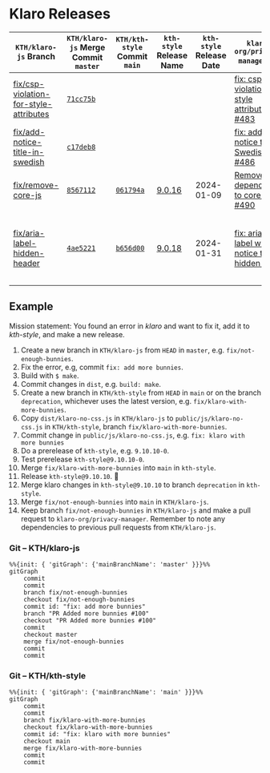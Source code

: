 # Klaro Releases

| `KTH/klaro-js` Branch                                                                                                 | `KTH/klaro-js` Merge Commit `master`                                                         | `KTH/kth-style` Commit `main`                                                                 | `kth-style` Release Name                                   | `kth-style` Release Date | `klaro-org/privacy-manager` PR                                                                            | Notes                                                          |
| --------------------------------------------------------------------------------------------------------------------- | -------------------------------------------------------------------------------------------- | --------------------------------------------------------------------------------------------- | ---------------------------------------------------------- | ------------------------ | --------------------------------------------------------------------------------------------------------- | -------------------------------------------------------------- |
| [fix/csp-violation-for-style-attributes](https://github.com/KTH/klaro-js/tree/fix/csp-violation-for-style-attributes) | [`71cc75b`](https://github.com/KTH/klaro-js/commit/71cc75bde9ffb1e73fe1cee6fc2ca0ae9ba2df82) |                                                                                               |                                                            |                          | [fix: csp violation for style attributes #483](https://github.com/klaro-org/privacy-manager/pull/483)     | Included in older release.                                     |
| [fix/add-notice-title-in-swedish](https://github.com/KTH/klaro-js/tree/fix/add-notice-title-in-swedish)               | [`c17deb8`](https://github.com/KTH/klaro-js/commit/c17deb8a0b7448648e5c369497c3f33dae6ba39b) |                                                                                               |                                                            |                          | [fix: add notice title in Swedish #486](https://github.com/klaro-org/privacy-manager/pull/486)            | Included in older release.                                     |
| [fix/remove-core-js](https://github.com/KTH/klaro-js/tree/remove-core-js)                                             | [`8567112`](https://github.com/KTH/klaro-js/commit/8567112caf96664f50ba718fbd5ee93ba547361c) | [`061794a`](https://github.com/KTH/kth-style/commit/061794ac2c8d5a5c63511e89349bba1b348ab2ee) | [9.0.16](https://www.npmjs.com/package/kth-style/v/9.0.16) | 2024-01-09               | [Remove dependency to core-js #490](https://github.com/klaro-org/privacy-manager/pull/490)                |                                                                |
| [fix/aria-label-hidden-header](https://github.com/KTH/klaro-js/tree/fix/aria-label-hidden-header)                     | [`4ae5221`](https://github.com/KTH/klaro-js/commit/4ae52214700c98823bff6fa1c7e87ad184215d10) | [`b656d00`](https://github.com/KTH/kth-style/commit/b656d009bc6110a412626fe4a06503e22d996c93) | [9.0.18](https://www.npmjs.com/package/kth-style/v/9.0.18) | 2024-01-31               | [fix: aria-label when notice title is hidden #491](https://github.com/klaro-org/privacy-manager/pull/491) | New release of feature that was previously released, but lost. |

## Example

Mission statement: You found an error in _klaro_ and want to fix it, add it to _kth-style_, and make a new release.

1. Create a new branch in `KTH/klaro-js` from `HEAD` in `master`, e.g. `fix/not-enough-bunnies`.
2. Fix the error, e.g, commit `fix: add more bunnies`.
3. Build with `$ make`.
4. Commit changes in `dist`, e.g. `build: make`.
5. Create a new branch in `KTH/kth-style` from `HEAD` in `main` or on the branch `deprecation`, whichever uses the latest version, e.g. `fix/klaro-with-more-bunnies`.
6. Copy `dist/klaro-no-css.js` in `KTH/klaro-js` to `public/js/klaro-no-css.js` in `KTH/kth-style`, branch `fix/klaro-with-more-bunnies`.
7. Commit change in `public/js/klaro-no-css.js`, e.g. `fix: klaro with more bunnies`
8. Do a prerelease of `kth-style`, e.g. `9.10.10-0`.
9. Test prerelease `kth-style@9.10.10-0`.
10. Merge `fix/klaro-with-more-bunnies` into `main` in `kth-style`.
11. Release `kth-style@9.10.10`. 🚀
12. Merge klaro changes in `kth-style@9.10.10` to branch `deprecation` in `kth-style`.
13. Merge `fix/not-enough-bunnies` into `main` in `KTH/klaro-js`.
14. Keep branch `fix/not-enough-bunnies` in `KTH/klaro-js` and make a pull request to `klaro-org/privacy-manager`. Remember to note any dependencies to previous pull requests from `KTH/klaro-js`.

### Git – KTH/klaro-js

```mermaid
%%{init: { 'gitGraph': {'mainBranchName': 'master' }}}%%
gitGraph
    commit
    commit
    branch fix/not-enough-bunnies
    checkout fix/not-enough-bunnies
    commit id: "fix: add more bunnies"
    branch "PR Added more bunnies #100"
    checkout "PR Added more bunnies #100"
    commit
    checkout master
    merge fix/not-enough-bunnies
    commit
    commit
```

### Git – KTH/kth-style

```mermaid
%%{init: { 'gitGraph': {'mainBranchName': 'main' }}}%%
gitGraph
    commit
    commit
    branch fix/klaro-with-more-bunnies
    checkout fix/klaro-with-more-bunnies
    commit id: "fix: klaro with more bunnies"
    checkout main
    merge fix/klaro-with-more-bunnies
    commit
    commit
```
